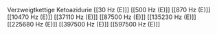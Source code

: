 Verzweigtkettige Ketoazidurie
[[30 Hz (E)]]
[[500 Hz (E)]]
[[870 Hz (E)]]
[[10470 Hz (E)]]
[[37110 Hz (E)]]
[[87500 Hz (E)]]
[[135230 Hz (E)]]
[[225680 Hz (E)]]
[[397500 Hz (E)]]
[[597500 Hz (E)]]